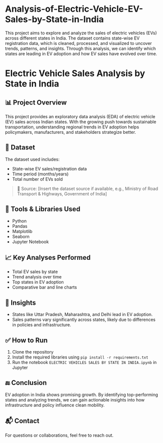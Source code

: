 # Analysis-of-Electric-Vehicle-EV-Sales-by-State-in-India
This project aims to explore and analyze the sales of electric vehicles (EVs) across different states in India. The dataset contains state-wise EV registration data, which is cleaned, processed, and visualized to uncover trends, patterns, and insights. Through this analysis, we can identify which states are leading in EV adoption and how EV sales have evolved over time.
# Electric Vehicle Sales Analysis by State in India

## 📊 Project Overview
This project provides an exploratory data analysis (EDA) of electric vehicle (EV) sales across Indian states. With the growing push towards sustainable transportation, understanding regional trends in EV adoption helps policymakers, manufacturers, and stakeholders strategize better.

## 📁 Dataset
The dataset used includes:
- State-wise EV sales/registration data
- Time period (months/years)
- Total number of EVs sold

> 📌 Source: [Insert the dataset source if available, e.g., Ministry of Road Transport & Highways, Government of India]

## 🧰 Tools & Libraries Used
- Python
- Pandas
- Matplotlib
- Seaborn
- Jupyter Notebook

## 📈 Key Analyses Performed
- Total EV sales by state
- Trend analysis over time
- Top states in EV adoption
- Comparative bar and line charts

## 🧪 Insights
- States like Uttar Pradesh, Maharashtra, and Delhi lead in EV adoption.
- Sales patterns vary significantly across states, likely due to differences in policies and infrastructure.

## ✅ How to Run
1. Clone the repository
2. Install the required libraries using `pip install -r requirements.txt`
3. Run the notebook `ELECTRIC VEHICLES SALES BY STATE IN INDIA.ipynb` in Jupyter

## 🔚 Conclusion
EV adoption in India shows promising growth. By identifying top-performing states and analyzing trends, we can gain actionable insights into how infrastructure and policy influence clean mobility.

## 📬 Contact
For questions or collaborations, feel free to reach out.

